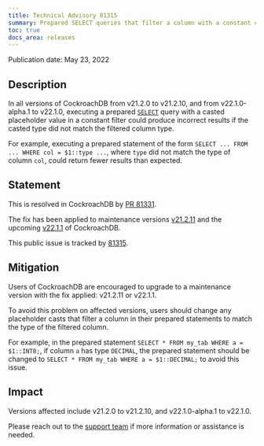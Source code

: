 ```yaml
---
title: Technical Advisory 81315
summary: Prepared SELECT queries that filter a column with a constant casted to the wrong type fail to return the expected results
toc: true
docs_area: releases
---
```


Publication date: May 23, 2022

## Description

In all versions of CockroachDB from v21.2.0 to v21.2.10, and from v22.1.0-alpha.1 to v22.1.0, executing a prepared [`SELECT`](../{{site.versions["stable"]}}/select-clause.html) query with a casted placeholder value in a constant filter could produce incorrect results if the casted type did not match the filtered column type.

For example, executing a prepared statement of the form `SELECT ... FROM ... WHERE col = $1::type ...`, where `type` did not match the type of column `col`, could return fewer results than expected.

## Statement

This is resolved in CockroachDB by [PR 81331](https://github.com/cockroachdb/cockroach/pull/81331).

The fix has been applied to maintenance versions [v21.2.11](../releases/v21.2.html#v21-2-11) and the upcoming [v22.1.1](../releases/v22.1.html) of CockroachDB.

This public issue is tracked by [81315](https://github.com/cockroachdb/cockroach/issues/81315).

## Mitigation

Users of CockroachDB are encouraged to upgrade to a maintenance version with the fix applied: v21.2.11 or v22.1.1.

To avoid this problem on affected versions, users should change any placeholder casts that filter a column in their prepared statements to match the type of the filtered column.

For example, in the prepared statement `SELECT * FROM my_tab WHERE a = $1::INT8;`, if column `a` has type `DECIMAL`, the prepared statement should be changed to `SELECT * FROM my_tab WHERE a = $1::DECIMAL;` to avoid this issue.

## Impact

Versions affected include v21.2.0 to v21.2.10, and v22.1.0-alpha.1 to v22.1.0.

Please reach out to the [support team](https://support.cockroachlabs.com/) if more information or assistance is needed.
